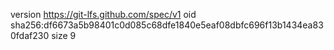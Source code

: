 version https://git-lfs.github.com/spec/v1
oid sha256:df6673a5b98401c0d085c68dfe1840e5eaf08dbfc696f13b1434ea830fdaf230
size 9

